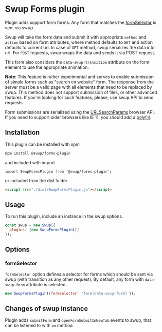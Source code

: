 # Swup Forms plugin
Plugin adds support form forms. Any form that matches the [formSelector](#formSelector) is sent via swup.

Swup will take the form data and submit it with appropriate `method` and `action` based on form attributes, where method defaults to `GET` and action defaults to current url.
In case of `GET` method, swup serializes the data into url. 
For `POST` requests, swup wraps the data and sends it via POST request. 

This form also considers the `data-swup-transition` attribute on the form element to use the appropriate animation. 

**Note:** This feature is rather experimental and serves to enable submission of simple forms such as "search on website" form. 
The response from the server must be a valid page with all elements that need to be replaced by swup.
This method does not support submission of files, or other advanced features. 
If you're looking for such features, please, use swup API to send requests. 

Form submissions are serialized using the [URLSearchParams](https://developer.mozilla.org/en-US/docs/Web/API/URLSearchParams) browser API.
If you need to support older browsers like IE 11, you should add a [polyfill](https://github.com/ungap/url-search-params).

## Installation
This plugin can be installed with npm

```bash
npm install @swup/forms-plugin
```

and included with import

```shell
import SwupFormsPlugin from '@swup/forms-plugin';
```

or included from the dist folder

```html
<script src="./dist/SwupFormsPlugin.js"></script>
```

## Usage
To run this plugin, include an instance in the swup options.

```javascript
const swup = new Swup({
  plugins: [new SwupFormsPlugin()]
});
```

## Options
### formSelector
`formSelector` option defines a selector for forms which should be sent via swup (with transition as any other request). 
By default, any form with `data-swup-form` attribute is selected.

```javascript
new SwupFormsPlugin({formSelector: 'form[data-swup-form]'});
```

## Changes of swup instance
Plugin adds `submitForm` and `openFormSubmitInNewTab` events to swup, that can be listened to with `on` method.  
